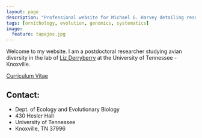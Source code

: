 ```yaml
---
layout: page
description: "Professional website for Michael G. Harvey detailing research into speciation and diversification and Neotropical ornithology."
tags: [ornithology, evolution, genomics, systematics]
image:
  feature: tapajos.jpg
---
```


Welcome to my website. I am a postdoctoral researcher studying avian diversity in the lab of <a href="https://derryberrylab.wordpress.com/people/" target="_blank">Liz Derryberry</a> at the University of Tennessee - Knoxville.

<div markdown="0"><a href="http://mgharvey.github.io/docs/Harvey_CV_6.10.18.pdf" class="btn">Curriculum Vitae</a></div>

## Contact:

* Dept. of Ecology and Evolutionary Biology
* 430 Hesler Hall
* University of Tennessee
* Knoxville, TN 37996
